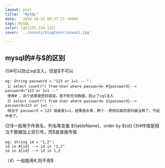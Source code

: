 ```yaml
---
layout: post
title:  "MySQL"
date:   2018-10-25 09:37:21 +0800
tags: MySQL
color: rgb(255,210,132)
cover: '../assets/blogCover/ocean1.jpg'

---
```


## mysql的#与$的区别
 (1)#可以防止sql注入，但是$不可以
 ```
eg: String password = "123 or 1=1 -- "；
  1）select count(*) from User where password= #{password}--> password="123 or 1=1 --"
  使用# ，这个结果是密码错误，查不到任何数据，防止了sql注入
  2）select count(*) from User where password= ${password}--> password=123 or 1=1 --
  相当于 password = 123 或者是1=1，结果是永真，两个--表明后面的语句被注释了，不起作用了。
 ```
 (2)$一般用于传表名、列名等变量 ${tableName}、order by ${id}
 (3)#传值是相当于数据加上双引号，而$是直接传值
 ```
eg: String id = "1,2"；
 id in #{id} --> id in "1,2"
 id in ${id} --> id in 1,2
 ```
（4）一般能用#,则不用$







